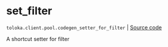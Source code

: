 # set_filter
`toloka.client.pool.codegen_setter_for_filter` | [Source code](https://github.com/Toloka/toloka-kit/blob/v1.1.4/src/client/pool/__init__.py#L0)

A shortcut setter for filter

